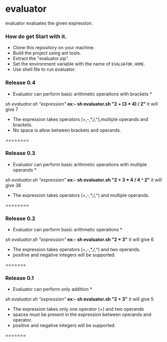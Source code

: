 evaluator
=========
evaluator evaluates the given expression.

### How do get Start with it.
* Clone this repository on your machine.
* Build the project using ant tools.
* Extract the "evaluator.zip".
* Set the environment variable with the name of `EVALUATOR_HOME`.
* Use shell file to run evaluator.



### Release 0.4
* Evaluator can perform basic arithmetic operations with brackets *

*sh evaluator.sh "expression"*
**ex:- sh evaluator.sh "2 + (3 * 4) / 2"**
it will give 7

* The expression takes operators (+,-,*,/,^),multiple operands and brackets.
* No space is allow between brackets and operands.

========
### Release 0.3
* Evaluator can perform basic arithmetic operations with multiple operands *

*sh evaluator.sh "expression"*
**ex:- sh evaluator.sh "2 + 3 * 4 / 4 ^ 2"**
it will give 36

* The expression takes operators (+,-,*,/,^) and multiple operands.

========

### Release 0.2
* Evaluator can perform basic arithmetic operations *

*sh evaluator.sh "expression"*
**ex:- sh evaluator.sh "2 * 3"**
it will give 6

* The expression takes operators (+,-,*,/,^) and two operands.
* positive and negative integers will be supported.

=======
### Release 0.1
* Evaluator can perform only addition *

*sh evaluator.sh "expression"*
**ex:- sh evaluator.sh "2 + 3"**
it will give 5

* The expression takes only one operator (+) and two operands
* spaces must be present in the expression between operands and operator.
* positive and negative integers will be supported.

=======
